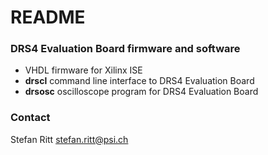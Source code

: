 # README #

### DRS4 Evaluation Board firmware and software ###

* VHDL firmware for Xilinx ISE
* **drscl** command line interface to DRS4 Evaluation Board
* **drsosc** oscilloscope program for DRS4 Evaluation Board

### Contact ###

Stefan Ritt <stefan.ritt@psi.ch>